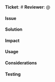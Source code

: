 **Ticket**: # <!-- Ignore this if not relevant -->
**Reviewer**: @ <!-- Ignore this if not relevant -->

#### Issue
<!-- Description of the problem that this code change is solving -->


#### Solution
<!-- Description of the solution that this code changes are introducing to the application. -->


#### Impact
<!-- What impact will this have on the current codebase, performance, backwards compatability? -->


#### Usage
<!-- Are there are any usage changes, or are there new usage that we need to know about? -->


#### Considerations
<!-- As we do not live in an ideal world it's worth to share your thought on how we could make the solution even better. -->


#### Testing
<!-- Are unit tests included? If they need to be written, please provide pseudo code for a scenario that fails without your code, but succeeds with it -->
